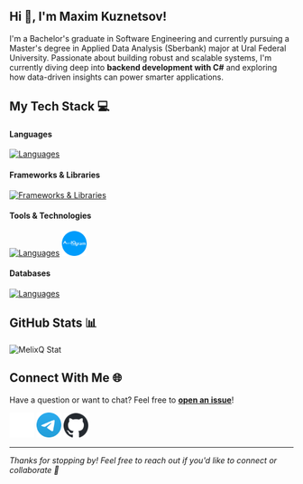 ## Hi 👋, I'm Maxim Kuznetsov!

I'm a Bachelor's graduate in Software Engineering and currently pursuing a Master's degree in Applied Data Analysis (Sberbank) major at Ural Federal University. Passionate about building robust and scalable systems, I'm currently diving deep into **backend development with C#** and exploring how data-driven insights can power smarter applications.

## My Tech Stack 💻

#### Languages
[![Languages](https://skillicons.dev/icons?i=cs,py,java)](https://skillicons.dev)

#### Frameworks & Libraries
[![Frameworks & Libraries](https://skillicons.dev/icons?i=dotnet,fastapi)](https://skillicons.dev)

#### Tools & Technologies
[![Languages](https://skillicons.dev/icons?i=unity)](https://skillicons.dev) <img src="https://raw.githubusercontent.com/melixq/melixq/main/images/stack/aiogram.svg" alt="AIogram" width="44"/>

#### Databases
[![Languages](https://skillicons.dev/icons?i=postgres,mongo,redis)](https://skillicons.dev)

## GitHub Stats 📊

![MelixQ Stat](https://github-readme-stats.vercel.app/api?username=MelixQ&show_icons=true&theme=catppuccin_mocha)

## Connect With Me 🌐

Have a question or want to chat? Feel free to **[open an issue](https://github.com/MelixQ/MelixQ/issues)**!

[<img src="https://raw.githubusercontent.com/melixq/melixq/refs/heads/main/images/socials/vk.svg" alt="VK" width="44" />](https://vk.com/melix42)
[<img src="https://raw.githubusercontent.com/melixq/melixq/refs/heads/main/images/socials/telegram.svg" alt="Telegram" width="44" />](https://t.me/melix42)
[<img src="https://raw.githubusercontent.com/melixq/melixq/refs/heads/main/images/socials/github.svg" alt="GitHub" width="44" />](https://github.com/melixq)

---

*Thanks for stopping by! Feel free to reach out if you'd like to connect or collaborate 🤝*
